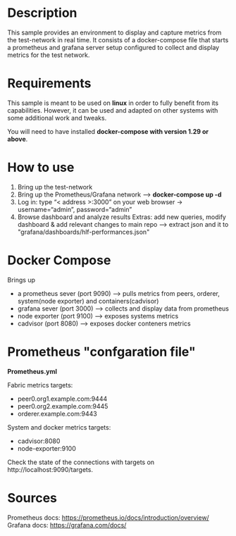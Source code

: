 # Description

This sample provides an environment to display and capture metrics from the test-network in real time. It consists of a docker-compose file that starts a prometheus and grafana server setup configured to collect and display metrics for the test network.

# Requirements

This sample is meant to be used on **linux** in order to fully benefit from its capabilities. However, it can be used and adapted on other systems with some additional work and tweaks.

You will need to have installed **docker-compose with version 1.29 or above**.

# How to use

1. Bring up the test-network 
2. Bring up the Prometheus/Grafana network --> **docker-compose up -d**
3. Log in: type “< address >:3000” on your web browser -> username=“admin”, password=“admin” 
4. Browse dashboard and analyze results 
Extras: add new queries, modify dashboard & add relevant changes to main repo --> extract json and it to "grafana/dashboards/hlf-performances.json"

# Docker Compose

Brings up
   - a prometheus sever (port 9090) --> pulls metrics from peers, orderer, system(node exporter) and containers(cadvisor)
   - grafana sever (port 3000) --> collects and display data from prometheus
   - node exporter (port 9100) --> exposes systems metrics
   - cadvisor (port 8080) --> exposes docker conteners metrics

# Prometheus "confgaration file"

**Prometheus.yml**

Fabric metrics targets:
   - peer0.org1.example.com:9444
   - peer0.org2.example.com:9445
   - orderer.example.com:9443

System and docker metrics targets:
   - cadvisor:8080
   - node-exporter:9100

Check the state of the connections with targets on http://localhost:9090/targets.


# Sources

Prometheus docs: https://prometheus.io/docs/introduction/overview/
Grafana docs: https://grafana.com/docs/

